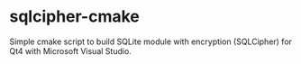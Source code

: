 sqlcipher-cmake
===============

Simple cmake script to build SQLite module with encryption (SQLCipher) for Qt4 with Microsoft Visual Studio.